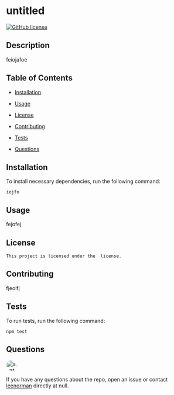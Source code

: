 
# untitled
[![GitHub license](https://img.shields.io/badge/license-MIT-blue.svg)](https://github.com/leenorman/untitled)

## Description

feiojafoe

## Table of Contents

* [Installation](#installation)

* [Usage](#usage)

* [License](#license)

* [Contributing](#contributing)

* [Tests](#tests)

* [Questions](#questions)

## Installation

To install necessary dependencies, run the following command:

```
iejfo
```

## Usage

fejofej

## License

    This project is licensed under the  license.

## Contributing

fjeoifj

## Tests

To run tests, run the following command:

```
npm test
```

## Questions

<img src="https://avatars3.githubusercontent.com/u/58370172?v=4" alt="avatar" style="border-radius: 16px" width="30" />

If you have any questions about the repo, open an issue or contact [leenorman](https://api.github.com/users/leenorman) directly at null.

